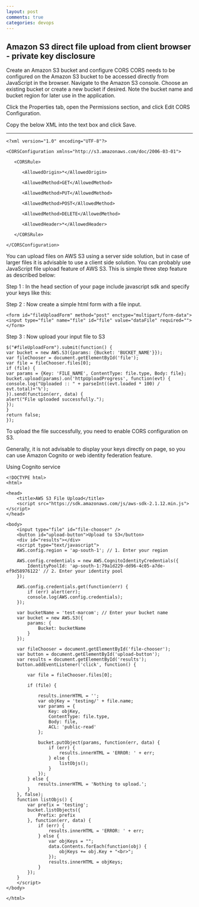 ```yaml
---
layout: post
comments: true
categories: devops
---
```



## Amazon S3 direct file upload from client browser - private key disclosure
Create an Amazon S3 bucket and configure CORS
CORS needs to be configured on the Amazon S3 bucket to be accessed directly from JavaScript in the browser.
Navigate to the Amazon S3 console.
Choose an existing bucket or create a new bucket if desired. Note the bucket name and bucket region for later use in the application.

Click the Properties tab, open the Permissions section, and click Edit CORS Configuration.

Copy the below XML into the text box and click Save.

----
```
<?xml version="1.0" encoding="UTF-8"?>

<CORSConfiguration xmlns="http://s3.amazonaws.com/doc/2006-03-01">

   <CORSRule>

      <AllowedOrigin>*</AllowedOrigin>

      <AllowedMethod>GET</AllowedMethod>

      <AllowedMethod>PUT</AllowedMethod>

      <AllowedMethod>POST</AllowedMethod>

      <AllowedMethod>DELETE</AllowedMethod>

      <AllowedHeader>*</AllowedHeader>

   </CORSRule>

</CORSConfiguration>

```


You can upload files on AWS S3 using a server side solution, but in case of larger files it is advisable to use a client side solution. You can probably use JavaScript file upload feature of AWS S3. This is simple three step feature as described below:

Step 1 : In the head section of your page include javascript sdk and specify your keys like this:
	
<script src="https://sdk.amazonaws.com/js/aws-sdk-2.1.24.min.js"></script>
<script type="text/javascript">
    AWS.config.update({
        accessKeyId : 'ACCESS_KEY',
        secretAccessKey : 'SECRET_KEY'
    });
    AWS.config.region = 'AWS_REGION';
</script>

Step 2 : Now create a simple html form with a file input.
	
```
<form id="fileUploadForm" method="post" enctype="multipart/form-data">
<input type="file" name="file" id="file" value="dataFile" required="">
</form>
```

Step 3 : Now upload your input file to S3
	
```
$("#fileUploadForm").submit(function() {
var bucket = new AWS.S3({params: {Bucket: 'BUCKET_NAME'}});
var fileChooser = document.getElementById('file');
var file = fileChooser.files[0];
if (file) {
var params = {Key: 'FILE_NAME', ContentType: file.type, Body: file};
bucket.upload(params).on('httpUploadProgress', function(evt) {
console.log("Uploaded :: " + parseInt((evt.loaded * 100) / evt.total)+'%');
}).send(function(err, data) {
alert("File uploaded successfully.");
});
}
return false;
});
```

To upload the file successfully, you need to enable CORS configuration on S3.
   
Generally, it is not advisable to display your keys directly on page, so you can use Amazon Cognito or web identity federation feature.


Using Cognito service
```
<!DOCTYPE html>
<html>

<head>
    <title>AWS S3 File Upload</title>
    <script src="https://sdk.amazonaws.com/js/aws-sdk-2.1.12.min.js"></script>
</head>

<body>
    <input type="file" id="file-chooser" />
    <button id="upload-button">Upload to S3</button>
    <div id="results"></div>
    <script type="text/javascript">
    AWS.config.region = 'ap-south-1'; // 1. Enter your region

    AWS.config.credentials = new AWS.CognitoIdentityCredentials({
        IdentityPoolId: 'ap-south-1:79a1d229-dd96-4c05-a7de-ef9d58976122' // 2. Enter your identity pool
    });

    AWS.config.credentials.get(function(err) {
        if (err) alert(err);
        console.log(AWS.config.credentials);
    });

    var bucketName = 'test-marcom'; // Enter your bucket name
    var bucket = new AWS.S3({
        params: {
            Bucket: bucketName
        }
    });

    var fileChooser = document.getElementById('file-chooser');
    var button = document.getElementById('upload-button');
    var results = document.getElementById('results');
    button.addEventListener('click', function() {

        var file = fileChooser.files[0];

        if (file) {

            results.innerHTML = '';
            var objKey = 'testing/' + file.name;
            var params = {
                Key: objKey,
                ContentType: file.type,
                Body: file,
                ACL: 'public-read'
            };

            bucket.putObject(params, function(err, data) {
                if (err) {
                    results.innerHTML = 'ERROR: ' + err;
                } else {
                    listObjs();
                }
            });
        } else {
            results.innerHTML = 'Nothing to upload.';
        }
    }, false);
    function listObjs() {
        var prefix = 'testing';
        bucket.listObjects({
            Prefix: prefix
        }, function(err, data) {
            if (err) {
                results.innerHTML = 'ERROR: ' + err;
            } else {
                var objKeys = "";
                data.Contents.forEach(function(obj) {
                    objKeys += obj.Key + "<br>";
                });
                results.innerHTML = objKeys;
            }
        });
    }
    </script>
</body>

</html>
```